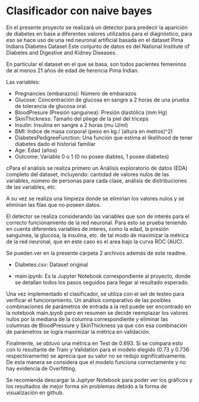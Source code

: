 # Clasificador con naive bayes

En el presente proyecto se realizará un detector para predecir la aparición de diabetes en base a diferentes valores utilizados para el diagnóstico, para eso se hace uso de una red neuronal artificial basada en el dataset Pima Indians Diabetes Dataset 
Este conjunto de datos es del National Institute of Diabetes and Digestive and Kidney Diseases. 

En particular el dataset en el que se basa, son todos pacientes femeninos de al menos 21 años de edad de herencia Pima Indian.

Las variables:

*   Pregnancies (embarazos): Número de embarazos
*   Glucose: Concentración de glucosa en sangre a 2 horas de una prueba de tolerancia de glucosa oral.
*   BloodPresure (Presión sanguinea): Presión diastólica (mm Hg)
*   SkinThickness: Tamaño del pliege de la piel del triceps
*   Insulin: Insulina en sangre a 2 horas (mu U/ml)
*   BMI: Indice de masa corporal (peso en kg / (altura en metros)^2)
*   DiabetesPedigreeFunction: Una función que estima el likelihood de tener diabetes dado el historial familiar
*   Age: Edad (años)
*   Outcome: Variable 0 o 1 (0 no posee diabtes, 1 posee diabetes)

cPara el análisis se realiza primero un Análisis exploratorio de datos (EDA) completo del dataset, incluyendo: cantidad de valores nulos de las variables, número de personas para cada clase, análisis de distribuciones de las variables, etc.

A su vez se realiza una limpieza donde se eliminan los valores nulos y se eliminan las filas que no poseen datos.

El detector se realiza considerando las variables que son de interés para el correcto funcionamiento de la red neuronal. Para esto se prueba teniendo en cuenta diferentes variables de interes, como la edad, la presión sanguinea, la glucosa, la insulina, etc. de tal modo de maximizar la métrica de la red neuronal, que en este caso es el area bajo la curva ROC (AUC).

Se pueden ver en la presente carpeta 2 archivos además de este readme.

- Diabetes.csv: Dataset original

- main.ipynb: Es la Jupyter Notebook correspondiente al proyecto, donde se detallan todos los pasos seguidos para llegar al resultado esperado.

Una vez implementado el clasificador, se utiliza con el set de testeo para verificar el funcionamiento. Un análisis comparativo de las posibles combinaciones de parámetros de entrada a la red puede ser encontrado en la notebook main.ipynb pero en resumen se decide reemplazar los valores nulos por la mediana de la columna correspondiente y eliminar las columnas de BloodPressure y SkinThickness ya que con esa combinación de parámetros se logra maximizar la métrica en validación.

Finalmente, se obtuvo una métrica en Test de 0.693. Si se compara esto con lo resultante de Train y Validation para el modelo elegido (0.73 y 0.736 respectivamente) se aprecia que su valor no se redujo significativamente. De esta manera se considera que el modelo funciona correctamente y no hay evidencia de Overfitting.

Se recomienda descargar la Juptyer Notebook para poder ver los gráficos y los resultados de mejor forma sin problemas debido a la forma de visualización en github.

